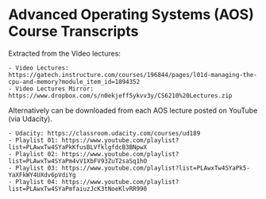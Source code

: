 # Advanced Operating Systems (AOS) Course Transcripts #

Extracted from the Video lectures:

	- Video Lectures: https://gatech.instructure.com/courses/196844/pages/l01d-managing-the-cpu-and-memory?module_item_id=1894352
	- Video Lectures Mirror: https://www.dropbox.com/s/n0ekjeff5ykvv3y/CS6210%20Lectures.zip

Alternatively can be downloaded from each AOS lecture posted on YouTube (via Udacity).

	- Udacity: https://classroom.udacity.com/courses/ud189
	- Playlist 01: https://www.youtube.com/playlist?list=PLAwxTw4SYaPkKfusBLVfklgfdcB3BNpwX
	- Playlist 02: https://www.youtube.com/playlist?list=PLAwxTw4SYaPm4vV1XbFV93ZuT2saSq1hO
	- Playlist 03: https://www.youtube.com/playlist?list=PLAwxTw4SYaPk5-YaXFkWY4UXdv6pVdiYg
	- Playlist 04: https://www.youtube.com/playlist?list=PLAwxTw4SYaPmfaiuzJcK3tNoeKlvRR990
